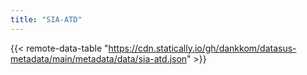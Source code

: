 ```yaml
---
title: "SIA-ATD"
---
```


{{< remote-data-table "https://cdn.statically.io/gh/dankkom/datasus-metadata/main/metadata/data/sia-atd.json" >}}
